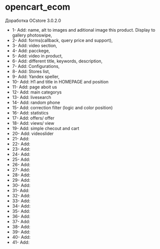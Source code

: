 # opencart_ecom

Доработка OCstore 3.0.2.0

* 1- Add: name, alt to images and aditional image this product. Display to gallery photoswipe,
* 2- Add: forms(callback, query price and support),
* 3- Add: video section,
* 4- Add: pacckege,
* 5- Add: video in product,
* 6- Add: different title, keywords, description,
* 7- Add: Configurations,
* 8- Add: Stores list,
* 9- Add: Yandex speller,
* 10- Add: H1 and title in HOMEPAGE and position
* 11- Add: page aboit us
* 12- Add: main categorys
* 13- Add: livesearch
* 14- Add: random phone
* 15- Add: correction filter (logic and color position)
* 16- Add: statistics
* 17- Add: offers/ offer
* 18- Add: views/ view
* 19- Add: simple checout and cart
* 20- Add: videoslider
* 21- Add: 
* 22- Add:
* 23- Add:
* 24- Add:
* 25- Add:
* 26- Add:
* 27- Add:
* 28- Add:
* 29- Add: 
* 30- Add:
* 31- Add:
* 32- Add:
* 33- Add:
* 34- Add:
* 35- Add:
* 36- Add:
* 37- Add:
* 38- Add:
* 39- Add:
* 40- Add:
* 41- Add:
